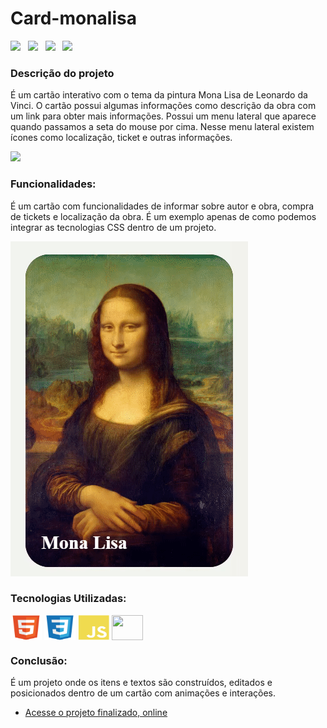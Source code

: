 <h1>Card-monalisa</h1>

<p>
   <img src="https://img.shields.io/github/license/lucasbizachi/card-monalisa?style=plastic"/>&#160;&#160;
   <img src="https://img.shields.io/github/repo-size/lucasbizachi/card-monalisa?style=plastic"/>&#160;&#160;
   <img src="https://img.shields.io/github/languages/count/lucasbizachi/card-monalisa?style=plastic"/>&#160;&#160;
   <img src="https://img.shields.io/github/languages/top/lucasbizachi/card-monalisa?style=plastic"/>&#160;&#160;
</p>

<h3>Descrição do projeto</h3>
<p>É um cartão interativo com o tema da pintura Mona Lisa de Leonardo da Vinci. O cartão possui algumas informações como descrição da obra com um link para obter mais informações. Possui um menu lateral que aparece quando passamos a seta do mouse por cima. Nesse menu lateral existem ícones como localização, ticket e outras informações.</p>

<p>
   <img src="http://img.shields.io/static/v1?label=STATUS&message=%20Finalizado&color=GREEN&style=for-the-badge"/>
<p/>

<h3>Funcionalidades:</h3>
<p>É um cartão com funcionalidades de informar sobre autor e obra, compra de tickets e localização da obra. É um exemplo apenas de como podemos integrar as tecnologias CSS dentro de um projeto.</p>
<img src="assets/monalisagif.gif"/>

<h3>Tecnologias Utilizadas:</h3>
<p><img align="center" alt="" height="40" width="50" src="https://raw.githubusercontent.com/devicons/devicon/master/icons/html5/html5-original.svg">
   <img align="center" alt="" height="40" width="50" src="https://raw.githubusercontent.com/devicons/devicon/master/icons/css3/css3-original.svg">
   <img align="center" alt="" height="40" width="50" src="https://raw.githubusercontent.com/devicons/devicon/master/icons/javascript/javascript-plain.svg">
   <img align="center" alt="" height="40" width="50"<img src="https://cdn.jsdelivr.net/gh/devicons/devicon/icons/photoshop/photoshop-line.svg" /></p>

<h3>Conclusão:</h3>
<p>É um projeto onde os itens e textos são construídos, editados e posicionados dentro de um cartão com animações e interações.</p>

- [Acesse o projeto finalizado, online](https://lucasbizachi.github.io/card-monalisa/)



